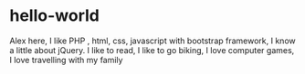 # hello-world

Alex here, I like PHP , html, css, javascript with bootstrap framework, I know a little about jQuery. 
I like to read, I like to go biking, I love computer games, I love travelling with my family
